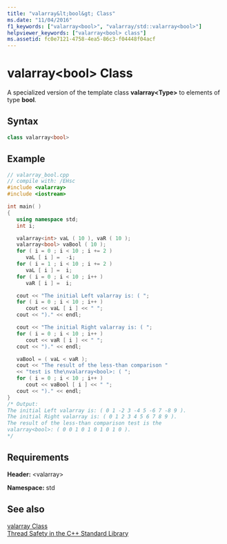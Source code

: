 ```yaml
---
title: "valarray&lt;bool&gt; Class"
ms.date: "11/04/2016"
f1_keywords: ["valarray<bool>", "valarray/std::valarray<bool>"]
helpviewer_keywords: ["valarray<bool> class"]
ms.assetid: fc0e7121-4758-4ea5-86c3-f04448f04acf
---
```

# valarray&lt;bool&gt; Class

A specialized version of the template class **valarray\<Type>** to elements of type **bool**.

## Syntax

```cpp
class valarray<bool>
```

## Example

```cpp
// valarray_bool.cpp
// compile with: /EHsc
#include <valarray>
#include <iostream>

int main( )
{
   using namespace std;
   int i;

   valarray<int> vaL ( 10 ), vaR ( 10 );
   valarray<bool> vaBool ( 10 );
   for ( i = 0 ; i < 10 ; i += 2 )
      vaL [ i ] =  -i;
   for ( i = 1 ; i < 10 ; i += 2 )
      vaL [ i ] =  i;
   for ( i = 0 ; i < 10 ; i++ )
      vaR [ i ] =  i;

   cout << "The initial Left valarray is: ( ";
   for ( i = 0 ; i < 10 ; i++ )
      cout << vaL [ i ] << " ";
   cout << ")." << endl;

   cout << "The initial Right valarray is: ( ";
   for ( i = 0 ; i < 10 ; i++ )
      cout << vaR [ i ] << " ";
   cout << ")." << endl;

   vaBool = ( vaL < vaR );
   cout << "The result of the less-than comparison "
   << "test is the\nvalarray<bool>: ( ";
   for ( i = 0 ; i < 10 ; i++ )
      cout << vaBool [ i ] << " ";
   cout << ")." << endl;
}
/* Output:
The initial Left valarray is: ( 0 1 -2 3 -4 5 -6 7 -8 9 ).
The initial Right valarray is: ( 0 1 2 3 4 5 6 7 8 9 ).
The result of the less-than comparison test is the
valarray<bool>: ( 0 0 1 0 1 0 1 0 1 0 ).
*/
```

## Requirements

**Header:** \<valarray>

**Namespace:** std

## See also

[valarray Class](../standard-library/valarray-class.md)<br/>
[Thread Safety in the C++ Standard Library](../standard-library/thread-safety-in-the-cpp-standard-library.md)<br/>
